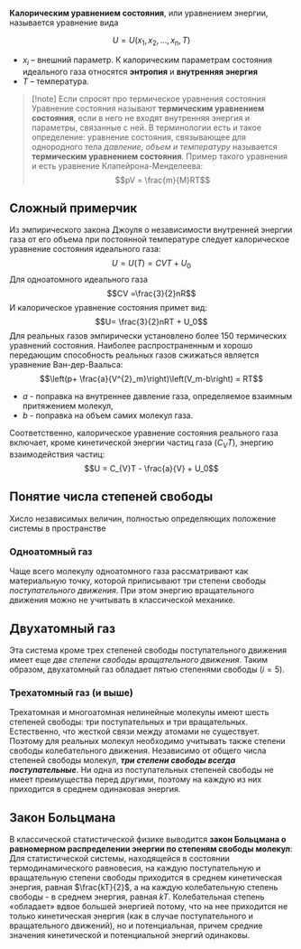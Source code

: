 
**Калорическим уравнением состояния**, или уравнением энергии, называется уравнение вида

$$U = U(x_1, x_2,\ldots,x_n,T)$$
- $x_i$ – внешний параметр. К калорическим параметрам состояния идеального газа относятся **энтропия** и **внутренняя энергия**
- $T$ – температура.

>[!note] Если спросят про термическое уравнения состояния
> Уравнение состояния называют **термическим уравнением состояния**, если в него не входят внутренняя энергия и параметры, связанные с ней. В терминологии есть и такое определение: уравнение состояния, связывающее для однородного тела *давление, объем и температуру* называется **термическим уравнением состояния**. Пример такого уравнения и есть уравнение Клапейрона-Менделеева: $$pV = \frac{m}{M}RT$$

## Сложный примерчик
Из эмпирического закона Джоуля о независимости внутренней энергии газа от его объема при постоянной температуре следует калорическое уравнение состояния идеального газа:
$$U = U(T) = CVT + U_0$$
Для одноатомного идеального газа $$СV =\frac{3}{2}nR$$И калорическое уравнение состояния примет вид:
$$U= \frac{3}{2}nRT + U_0$$
Для реальных газов эмпирически установлено более 150 термических уравнений состояния. Наиболее распространенным и хорошо передающим способность реальных газов сжижаться является уравнение Ван-дер-Ваальса:
$$\left(p+ \frac{a}{V^{2}_m}\right)\left(V_m-b\right) = RT$$
- $a$ - поправка на внутреннее давление газа, определяемое взаимным притяжением молекул,
- $b$ - поправка на объем самих молекул газа.

Соответственно, калорическое уравнение состояния реального газа включает, кроме кинетической энергии частиц газа ($С_{V} Т$), энергию взаимодействия частиц: $$U = C_{V}T - \frac{a}{V} + U_0$$
## Понятие числа степеней свободы
Xисло независимых величин, полностью определяющих положение системы в пространстве
### Одноатомный газ
Чаще всего молекулу одноатомного газа рассматривают как материальную точку, которой приписывают три степени свободы *поступательного движения*. При этом энергию вращательного движения можно не учитывать в классической механике.
## Двухатомный газ
Эта система кроме трех степеней свободы поступательного движения имеет еще *две степени свободы вращательного движения*. Таким образом, двухатомный газ обладает пятью степенями свободы ($i = 5$). 
### Трехатомный газ (и выше)
Трехатомная и многоатомная нелинейные молекулы имеют шесть степеней свободы: три поступательных и три вращательных. Естественно, что жесткой связи между атомами не существует. Поэтому для реальных молекул необходимо учитывать также степени свободы колебательного движения. Независимо от общего числа степеней свободы молекул, ***три степени свободы всегда поступательные***. Ни одна из поступательных степеней свободы не имеет преимущества перед другими, поэтому на каждую из них приходится в среднем одинаковая энергия.

## Закон Больцмана
В классической статистической физике выводится **закон Больцмана о равномерном распределении энергии по степеням свободы молекул**:
Для статистической системы, находящейся в состоянии термодинамического равновесия, на каждую поступательную и вращательную степени свободы приходится в среднем кинетическая энергия, равная $\frac{kT}{2}$, а на каждую колебательную степень свободы - в среднем энергия, равная $kT$. Колебательная степень «обладает» вдвое большей энергией потому, что на нее приходится не только кинетическая энергия (как в случае поступательного и вращательного движений), но и потенциальная, причем средние значения кинетической и потенциальной энергий одинаковы.